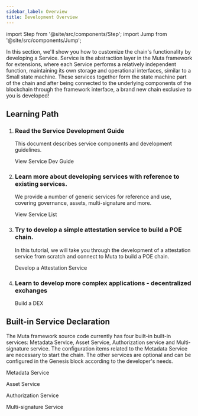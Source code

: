 ```yaml
---
sidebar_label: Overview
title: Development Overview
---
```


import Step from '@site/src/components/Step';
import Jump from '@site/src/components/Jump';

In this section, we'll show you how to customize the chain's functionality by developing a Service. Service is the abstraction layer in the Muta framework for extensions, where each Service performs a relatively independent function, maintaining its own storage and operational interfaces, similar to a Small state machine. These services together form the state machine part of the chain and after being connected to the underlying components of the blockchain through the framework interface, a brand new chain exclusive to you is developed!

## Learning Path

<Step headingDepth={3}>
<ol>
<li>

### Read the Service Development Guide
   
This document describes service components and development guidelines.

<Jump to="../service-dev/">View Service Dev Guide</Jump>

</li>
<li>

### Learn more about developing services with reference to existing services.

We provide a number of generic services for reference and use, covering governance, assets, multi-signature and more.

<Jump to="../../dev/service-list/service-list">View Service List</Jump>

</li>
<li>

### Try to develop a simple attestation service to build a POE chain.

In this tutorial, we will take you through the development of a attestation service from scratch and connect to Muta to build a POE chain.

<Jump to="../poe-chain/">Develop a Attestation Service</Jump>

</li>
<li>

### Learn to develop more complex applications - decentralized exchanges

<Jump to="../dex/">Build a DEX</Jump>

</li>
</ol>
</Step>

## Built-in Service Declaration

The Muta framework source code currently has four built-in built-in services: Metadata Service, Asset Service, Authorization service and Multi-signature service. The configuration items related to the Metadata Service are necessary to start the chain. The other services are optional and can be configured in the Genesis block according to the developer's needs.

<Jump to="../service-list/metadata-service">Metadata Service</Jump>

<Jump to="../service-list/asset-service">Asset Service</Jump>

<Jump to="../service-list/auth-service">Authorization Service</Jump>

<Jump to="../service-list/multi-sig-service">Multi-signature Service</Jump>









